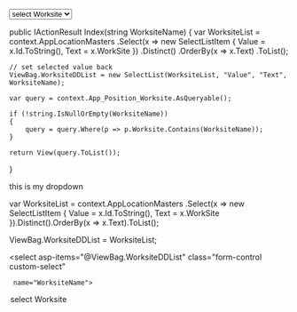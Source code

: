 <select asp-items="@ViewBag.WorksiteDDList" 
        class="form-control custom-select" 
        name="WorksiteName">
    <option value="">select Worksite</option>
</select>

public IActionResult Index(string WorksiteName)
{
    var WorksiteList = context.AppLocationMasters
        .Select(x => new SelectListItem
        {
            Value = x.Id.ToString(),
            Text = x.WorkSite
        })
        .Distinct()
        .OrderBy(x => x.Text)
        .ToList();

    // set selected value back
    ViewBag.WorksiteDDList = new SelectList(WorksiteList, "Value", "Text", WorksiteName);

    var query = context.App_Position_Worksite.AsQueryable();

    if (!string.IsNullOrEmpty(WorksiteName))
    {
        query = query.Where(p => p.Worksite.Contains(WorksiteName));
    }

    return View(query.ToList());
}




this is my dropdown 

var WorksiteList = context.AppLocationMasters
    .Select(x => new SelectListItem
    {
        Value = x.Id.ToString(),
        Text = x.WorkSite
    }).Distinct().OrderBy(x => x.Text).ToList();


ViewBag.WorksiteDDList = WorksiteList;

 <select  asp-items="@ViewBag.WorksiteDDList" class="form-control custom-select"
     
     
     name="WorksiteName">
<option value="">select Worksite</option>
</select>
 </div>
